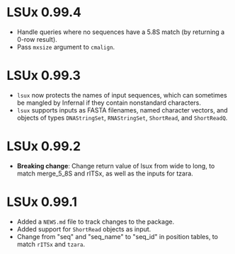 # LSUx 0.99.4

* Handle queries where no sequences have a 5.8S match (by returning a 0-row
  result).
* Pass `mxsize` argument to `cmalign`.

# LSUx 0.99.3

* `lsux` now protects the names of input sequences, which can sometimes be mangled by Infernal
  if they contain nonstandard characters.
* `lsux` supports inputs as FASTA filenames, named character vectors, and objects of types 
  `DNAStringSet`, `RNAStringSet`, `ShortRead`, and `ShortReadQ`.

# LSUx 0.99.2

* **Breaking change**: Change return value of lsux from wide to long, to match
  merge_5_8S and rITSx, as well as the inputs for tzara.

# LSUx 0.99.1

* Added a `NEWS.md` file to track changes to the package.
* Added support for `ShortRead` objects as input.
* Change from "seq" and "seq_name" to "seq_id" in position tables, to match
  `rITSx` and `tzara`.
